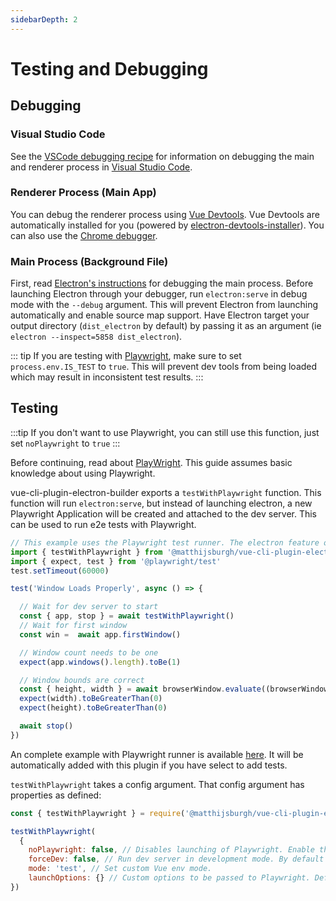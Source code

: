 ```yaml
---
sidebarDepth: 2
---
```


# Testing and Debugging

## Debugging

### Visual Studio Code

See the [VSCode debugging recipe](./recipes.md#debugging-with-vscode) for information on debugging the main and renderer process in [Visual Studio Code](https://code.visualstudio.com/).

### Renderer Process (Main App)

You can debug the renderer process using [Vue Devtools](https://github.com/vuejs/vue-devtools). Vue Devtools are automatically installed for you (powered by [electron-devtools-installer](https://github.com/MarshallOfSound/electron-devtools-installer)). You can also use the [Chrome debugger](https://developers.google.com/web/tools/chrome-devtools/javascript/).

### Main Process (Background File)

First, read [Electron's instructions](https://electronjs.org/docs/tutorial/debugging-main-process) for debugging the main process. Before launching Electron through your debugger, run `electron:serve` in debug mode with the `--debug` argument. This will prevent Electron from launching automatically and enable source map support. Have Electron target your output directory (`dist_electron` by default) by passing it as an argument (ie `electron --inspect=5858 dist_electron`).

::: tip
If you are testing with [Playwright](https://github.com/microsoft/playwright), make sure to set `process.env.IS_TEST` to `true`. This will prevent dev tools from being loaded which may result in inconsistent test results.
:::

## Testing

:::tip
If you don't want to use Playwright, you can still use this function, just set `noPlaywright` to `true`
:::

Before continuing, read about [PlayWright](https://github.com/microsoft/playwright). This guide assumes basic knowledge about using Playwright.

vue-cli-plugin-electron-builder exports a `testWithPlaywright` function. This function will run `electron:serve`, but instead of launching electron, a new Playwright Application will be created and attached to the dev server. This can be used to run e2e tests with Playwright.

```js
// This example uses the Playwright test runner. The electron feature of Playwright, doesn't run well outside the Playwright runner.
import { testWithPlaywright } from '@matthijsburgh/vue-cli-plugin-electron-builder'
import { expect, test } from '@playwright/test'
test.setTimeout(60000)

test('Window Loads Properly', async () => {

  // Wait for dev server to start
  const { app, stop } = await testWithPlaywright()
  // Wait for first window
  const win =  await app.firstWindow()

  // Window count needs to be one
  expect(app.windows().length).toBe(1)

  // Window bounds are correct
  const { height, width } = await browserWindow.evaluate((browserWindow) => { return { ...browserWindow.getBounds() } })
  expect(width).toBeGreaterThan(0)
  expect(height).toBeGreaterThan(0)

  await stop()
})
```

An complete example with Playwright runner is available [here](https://github.com/MatthijsBurgh/vue-cli-plugin-electron-builder/blob/playwright/generator/templates/tests/tests/electron.spec.js). It will be automatically added with this plugin if you have select to add tests.

`testWithPlaywright` takes a config argument. That config argument has properties as defined:

```js
const { testWithPlaywright } = require('@matthijsburgh/vue-cli-plugin-electron-builder')

testWithPlaywright(
  {
    noPlaywright: false, // Disables launching of Playwright. Enable this if you want to launch Playwright yourself.
    forceDev: false, // Run dev server in development mode. By default it is run in production (serve --mode production).
    mode: 'test', // Set custom Vue env mode.
    launchOptions: {} // Custom options to be passed to Playwright. Defaults are already set, only use this if you need something customized.
})
```
